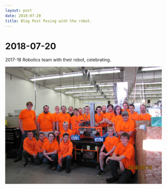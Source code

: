 ```yaml
---
layout: post
date: 2018-07-20
title: Blog Post Posing with the robot.
---
```


# 2018-07-20

2017-18 Robotics team with their robot, celebrating.

![Test Screenshot](https://github.com/Team1091/websiteGen/blob/master/src/main/resources/images/team_photo2018season.JPG?raw=true)
